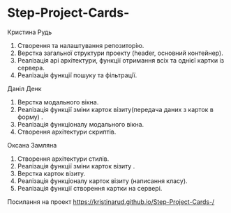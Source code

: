 # Step-Project-Cards-
Кристина Рудь
1. Створення та налаштування репозиторію.
2. Верстка загальної структури проекту (header, основний контейнер).
3. Реалізація api архітектури, функції отримання всіх та однієї картки із сервера.
4. Реалізація функції пошуку та фільтрації.

Даніл Денк
1. Верстка модального вікна.
2. Реалізація функції зміни  карток візиту(передача даних з карток в форму) .
3. Реалізація функціоналу модального вікна.
4. Створення архітектури скриптів.


Оксана Замляна
1. Створення архітектури стилів.
2. Реалізація функції зміни  карток візиту .
3. Верстка карток візиту.
4. Реалізація функціоналу карток візиту (написання класу).
5. Реалізація функції створення картки на сервері.

Посилання на проект https://kristinarud.github.io/Step-Project-Cards-/

